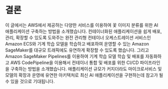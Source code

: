 # 결론
이 글에서는 AWS에서 제공하는 다양한 서비스를 이용하여 꽃 이미지 분류를 위한 AI 애플리케이션 구축하는 방법을 소개했습니다. 컨테이너화된 애플리케이션을 쉽게 배포, 관리, 확장할 수 있도록 도와주는 완전 관리형 컨테이너 오케스트레이션 서비스인 Amazon ECS와 기계 학습 모델을 학습하고 배포하여 운영할 수 있는 Amazon SageMaker를 대규모 트래픽에도 유연하게 확장할 수 있도록 했습니다. 그리고 Amazon SageMaker Pipelines를 이용하여 기계 학습 모델 학습 및 배포를 자동화하고 AWS CodePipeline을 이용해서 컨테이너 통합 및 배포를 위한 CI/CD 파이프라인을 구축하는 방법을 소개했습니다. 애플리케이션 규모가 커지더라도 마이크로서비스 및 모델의 확장과 운영에 유연한 아키텍처로 최신 AI 애플리케이션을 구현하는데 참고가 될 수 있을 것으로 기대됩니다.

